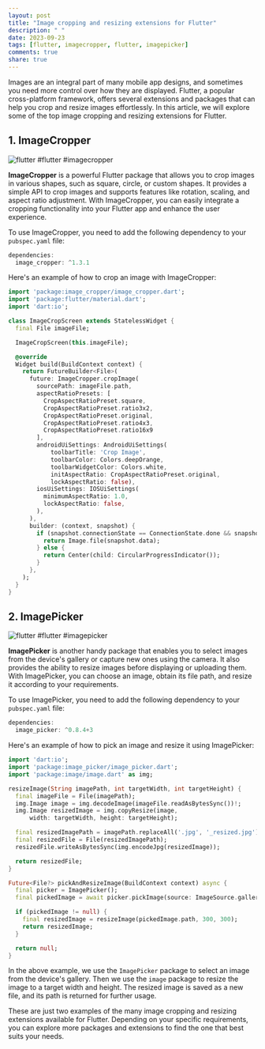 ```yaml
---
layout: post
title: "Image cropping and resizing extensions for Flutter"
description: " "
date: 2023-09-23
tags: [flutter, imagecropper, flutter, imagepicker]
comments: true
share: true
---
```


Images are an integral part of many mobile app designs, and sometimes you need more control over how they are displayed. Flutter, a popular cross-platform framework, offers several extensions and packages that can help you crop and resize images effortlessly. In this article, we will explore some of the top image cropping and resizing extensions for Flutter.

## 1. ImageCropper

![flutter](https://example.com/images/flutter.png) #flutter #imagecropper

**ImageCropper** is a powerful Flutter package that allows you to crop images in various shapes, such as square, circle, or custom shapes. It provides a simple API to crop images and supports features like rotation, scaling, and aspect ratio adjustment. With ImageCropper, you can easily integrate a cropping functionality into your Flutter app and enhance the user experience.

To use ImageCropper, you need to add the following dependency to your `pubspec.yaml` file:

```dart
dependencies:
  image_cropper: ^1.3.1
```

Here's an example of how to crop an image with ImageCropper:

```dart
import 'package:image_cropper/image_cropper.dart';
import 'package:flutter/material.dart';
import 'dart:io';

class ImageCropScreen extends StatelessWidget {
  final File imageFile;

  ImageCropScreen(this.imageFile);

  @override
  Widget build(BuildContext context) {
    return FutureBuilder<File>(
      future: ImageCropper.cropImage(
        sourcePath: imageFile.path,
        aspectRatioPresets: [
          CropAspectRatioPreset.square,
          CropAspectRatioPreset.ratio3x2,
          CropAspectRatioPreset.original,
          CropAspectRatioPreset.ratio4x3,
          CropAspectRatioPreset.ratio16x9
        ],
        androidUiSettings: AndroidUiSettings(
            toolbarTitle: 'Crop Image',
            toolbarColor: Colors.deepOrange,
            toolbarWidgetColor: Colors.white,
            initAspectRatio: CropAspectRatioPreset.original,
            lockAspectRatio: false),
        iosUiSettings: IOSUiSettings(
          minimumAspectRatio: 1.0,
          lockAspectRatio: false,
        ),
      ),
      builder: (context, snapshot) {
        if (snapshot.connectionState == ConnectionState.done && snapshot.data != null) {
          return Image.file(snapshot.data);
        } else {
          return Center(child: CircularProgressIndicator());
        }
      },
    );
  }
}
```

## 2. ImagePicker

![flutter](https://example.com/images/flutter.png) #flutter #imagepicker

**ImagePicker** is another handy package that enables you to select images from the device's gallery or capture new ones using the camera. It also provides the ability to resize images before displaying or uploading them. With ImagePicker, you can choose an image, obtain its file path, and resize it according to your requirements.

To use ImagePicker, you need to add the following dependency to your `pubspec.yaml` file:

```dart
dependencies:
  image_picker: ^0.8.4+3
```

Here's an example of how to pick an image and resize it using ImagePicker:

```dart
import 'dart:io';
import 'package:image_picker/image_picker.dart';
import 'package:image/image.dart' as img;

resizeImage(String imagePath, int targetWidth, int targetHeight) {
  final imageFile = File(imagePath);
  img.Image image = img.decodeImage(imageFile.readAsBytesSync())!;
  img.Image resizedImage = img.copyResize(image,
      width: targetWidth, height: targetHeight);

  final resizedImagePath = imagePath.replaceAll('.jpg', '_resized.jpg');
  final resizedFile = File(resizedImagePath);
  resizedFile.writeAsBytesSync(img.encodeJpg(resizedImage));

  return resizedFile;
}

Future<File?> pickAndResizeImage(BuildContext context) async {
  final picker = ImagePicker();
  final pickedImage = await picker.pickImage(source: ImageSource.gallery);

  if (pickedImage != null) {
    final resizedImage = resizeImage(pickedImage.path, 300, 300);
    return resizedImage;
  }

  return null;
}
```

In the above example, we use the `ImagePicker` package to select an image from the device's gallery. Then we use the `image` package to resize the image to a target width and height. The resized image is saved as a new file, and its path is returned for further usage.

These are just two examples of the many image cropping and resizing extensions available for Flutter. Depending on your specific requirements, you can explore more packages and extensions to find the one that best suits your needs.